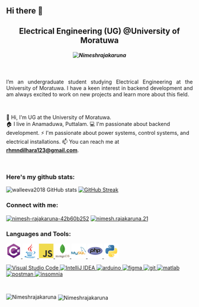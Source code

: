 ## Hi there 👋
<h2 align="center">Electrical Engineering (UG) @University of Moratuwa</h2>
<h5 align="center"> <img src="https://komarev.com/ghpvc/?usernameNimeshrajakaruna&label=Profile%20views&color=0e75b6&style=flat" alt="Nimeshrajakaruna" /> </h5>

<br>

<p align="justify">I’m an undergraduate student studying Electrical Engineering at the University of Moratuwa. I have a keen interest in backend development and am always excited to work on new projects and learn more about this field.</p>

<br>


  👋 Hi, I'm UG at the University of Moratuwa.  
  🏠 I live in Anamaduwa, Puttalam. 
  💻 I'm passionate about backend development. 
  ⚡ I'm passionate about power systems, control systems, and electrical installations.
  📫 You can reach me at **rhmndilhara123@gmail.com**.

<br>

### Here's my github stats:

![walleeva2018 GitHub stats](https://github-readme-stats.vercel.app/api?username=Nimeshrajakaruna&show_icons=true&theme=radical) 
[![GitHub Streak](https://github-readme-streak-stats.herokuapp.com/?user=Nimeshrajakaruna&theme=radical)](https://git.io/streak-stats) 


<h3 align="left">Connect with me:</h3>
<p align="left">
<a href="https://www.linkedin.com/in/nimesh-rajakaruna-42b60b252" target="blank"><img align="center" src="https://raw.githubusercontent.com/rahuldkjain/github-profile-readme-generator/master/src/images/icons/Social/linked-in-alt.svg" alt="nimesh-rajakaruna-42b60b252" height="30" width="40" /></a>
<a href="https://fb.com/nimesh.rajakaruna.21" target="blank"><img align="center" src="https://raw.githubusercontent.com/rahuldkjain/github-profile-readme-generator/master/src/images/icons/Social/facebook.svg" alt="nimesh.rajakaruna.21" height="30" width="40" /></a>
</p>

<h3 align="left">Languages and Tools:</h3>
<p align="left"> <a href="https://www.w3schools.com/cs/" target="_blank" rel="noreferrer"> <img src="https://raw.githubusercontent.com/devicons/devicon/master/icons/csharp/csharp-original.svg" alt="csharp" width="40" height="40"/> </a> <a href="https://www.java.com" target="_blank" rel="noreferrer"> <img src="https://raw.githubusercontent.com/devicons/devicon/master/icons/java/java-original.svg" alt="java" width="40" height="40"/> </a> <a href="https://developer.mozilla.org/en-US/docs/Web/JavaScript" target="_blank" rel="noreferrer"> <img src="https://raw.githubusercontent.com/devicons/devicon/master/icons/javascript/javascript-original.svg" alt="javascript" width="40" height="40"/> </a> <a href="https://www.mongodb.com/" target="_blank" rel="noreferrer"> <img src="https://raw.githubusercontent.com/devicons/devicon/master/icons/mongodb/mongodb-original-wordmark.svg" alt="mongodb" width="40" height="40"/> </a> <a href="https://www.mysql.com/" target="_blank" rel="noreferrer"> <img src="https://raw.githubusercontent.com/devicons/devicon/master/icons/mysql/mysql-original-wordmark.svg" alt="mysql" width="40" height="40"/> </a> <a href="https://www.php.net" target="_blank" rel="noreferrer"> <img src="https://raw.githubusercontent.com/devicons/devicon/master/icons/php/php-original.svg" alt="php" width="40" height="40"/> </a> <a href="https://www.python.org" target="_blank" rel="noreferrer"> <img src="https://raw.githubusercontent.com/devicons/devicon/master/icons/python/python-original.svg" alt="python" width="40" height="40"/> </a>  


<p align="left">
  <a href="https://code.visualstudio.com/docs/editor/vscode-web" target="_blank" rel="noreferrer">
    <img src="https://uxwing.com/wp-content/themes/uxwing/download/brands-and-social-media/visual-studio-code-icon.png" alt="Visual Studio Code" width="40" height="40"/>
  </a>
  <a href="https://www.jetbrains.com/idea/" target="_blank" rel="noreferrer">
    <img src="https://brandslogos.com/wp-content/uploads/thumbs/intellij-idea-logo-vector.svg" alt="IntelliJ IDEA" width="40" height="40"/>
  </a>
  <a href="https://www.arduino.cc/" target="_blank" rel="noreferrer">
    <img src="https://cdn.worldvectorlogo.com/logos/arduino-1.svg" alt="arduino" width="40" height="40"/>
  </a>
  <a href="https://www.figma.com/" target="_blank" rel="noreferrer">
    <img src="https://www.vectorlogo.zone/logos/figma/figma-icon.svg" alt="figma" width="40" height="40"/>
  </a>
  <a href="https://git-scm.com/" target="_blank" rel="noreferrer">
    <img src="https://www.vectorlogo.zone/logos/git-scm/git-scm-icon.svg" alt="git" width="40" height="40"/>
  </a>
  <a href="https://www.mathworks.com/" target="_blank" rel="noreferrer">
    <img src="https://upload.wikimedia.org/wikipedia/commons/2/21/Matlab_Logo.png" alt="matlab" width="40" height="40"/>
  </a>
  <a href="https://postman.com" target="_blank" rel="noreferrer">
    <img src="https://www.vectorlogo.zone/logos/getpostman/getpostman-icon.svg" alt="postman" width="40" height="40"/>
  </a>
  <a href="https://insomnia.rest/" target="_blank" rel="noreferrer">
    <img src="https://seeklogo.com/images/I/insomnia-logo-A35E09EB19-seeklogo.com.png" alt="insomnia" width="40" height="40"/>
  </a>
</p>
<br />
<b></b>

<p><img align="left" src="https://github-readme-stats.vercel.app/api/top-langs?username=Nimeshrajakaruna&show_icons=true&locale=en&layout=compact" alt="Nimeshrajakaruna" /></p>

<p>&nbsp;<img align="center" src="https://github-readme-stats.vercel.app/api?username=Nimeshrajakaruna&show_icons=true&locale=en" alt="Nimeshrajakaruna" /></p>

